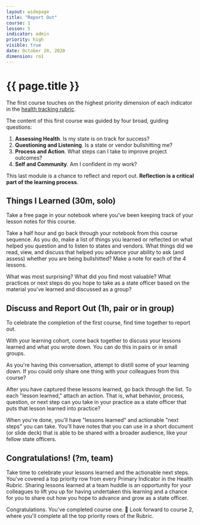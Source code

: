 ```yaml
---
layout: widepage
title: "Report Out"
course: 1
lesson: 5
indicator: admin
priority: high
visible: true
date: October 20, 2020
dimension: ro1
---
```


# {{ page.title }}

The first course touches on the highest priority dimension of each indicator in the [health tracking rubric](/rubric/).

The content of this first course was guided by four broad, guiding questions:

1. **Assessing Health**. Is my state is on track for success?
2. **Questioning and Listening**. Is a state or vendor bullshitting me?
3. **Process and Action**. What steps can I take to improve project outcomes?
4. **Self and Community**. Am I confident in my work?

This last module is a chance to reflect and report out. **Reflection is a critical part of the learning process**.

## Things I Learned (30m, solo)

Take a free page in your notebook where you've been keeping track of your lesson notes for this course.

Take a half hour and go back through your notebook from this course sequence. As you do, make a list of things you learned or reflected on what helped you question and to listen to states and vendors. What things did we read, view, and discuss that helped you advance your ability to ask (and assess) whether you are being bullshitted? Make a note for each of the 4 lessons.

What was most surprising? What did you find most valuable? What practices or next steps do you hope to take as a state officer based on the material you've learned and discussed as a group?


## Discuss and Report Out (1h, pair or in group)

To celebrate the completion of the first course, find time together to report out.

With your learning cohort, come back together to discuss your lessons learned and what you wrote down. You can do this in pairs or in small groups.

As you're having this conversation, attempt to distill some of your learning down. If you could only share one thing with your colleagues from this course?

After you have captured these lessons learned, go back through the list. To each "lesson learned," attach an action. That is, what behavior, process, question, or next step can you take in your practice as a state officer that puts that lesson learned into practice?

When you're done, you'll have "lessons learned" and actionable "next steps" you can take. You'll have notes that you can use in a short document (or slide deck) that is able to be shared with a broader audience, like your fellow state officers.

## Congratulations! (?m, team)

Take time to celebrate your lessons learned and the actionable next steps. You've covered a top priority row from every Primary Indicator in the Health Rubric. Sharing lessons learned at a team huddle is an opportunity for your colleagues to lift you up for having undertaken this learning and a chance for you to share out how you hope to advance and grow as a state officer. 

Congratulations. You've completed course one. :tada: Look forward to course 2, where you'll complete all the top priority rows of the Rubric. 
